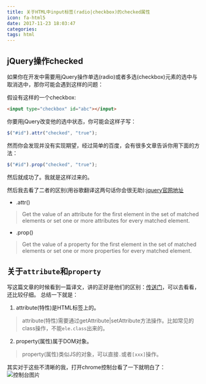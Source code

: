 ```yaml
---
title: 关于HTML中input标签(radio|checkbox)的checked属性
icon: fa-html5
date: 2017-11-23 18:03:47
categories:
tags: html
---
```

## jQuery操作checked
如果你在开发中需要用jQuery操作单选(radio)或者多选(checkbox)元素的选中与取消选中，那你可能会遇到这样的问题：

假设有这样的一个checkbox:
```html
<input type="checkbox" id="abc"></input>
```
你要用jQuery改变他的选中状态，你可能会这样子写：
```javascript
$("#id").attr("checked", "true");
```
然而你会发现并没有实现期望，经过简单的百度，会有很多文章告诉你用下面的方法：
```javascript
$("#id").prop("checked", "true");
```
然后就成功了。我就是这样过来的。

然后我去看了二者的区别(用谷歌翻译这两句话你会很无助):[jquery官网地址](http://api.jquery.com/category/manipulation/general-attributes/)

- .attr()
> Get the value of an attribute for the first element in the set of matched elements or set one or more attributes for every matched element.
- .prop()
> Get the value of a property for the first element in the set of matched elements or set one or more properties for every matched element.

## 关于`attribute`和`property`
写这篇文章的时候看到一篇译文，讲的正好是他们的区别：[传送门](https://segmentfault.com/a/1190000008781121)，可以去看看，还比较仔细。
总结一下就是：
1. attribute(特性)是HTML标签上的。
> attribute(特性)需要通过getAttribute|setAttribute方法操作。比如常见的class操作，不能`ele.class`出来的。
2. property(属性)属于DOM对象。
> property(属性)类似JS的对象，可以直接`.`或者`[xxx]`操作。

其实对于这些不清晰的我，打开chrome控制台看了一下就明白了：
![控制台图片](/assets/input20171123.png)

